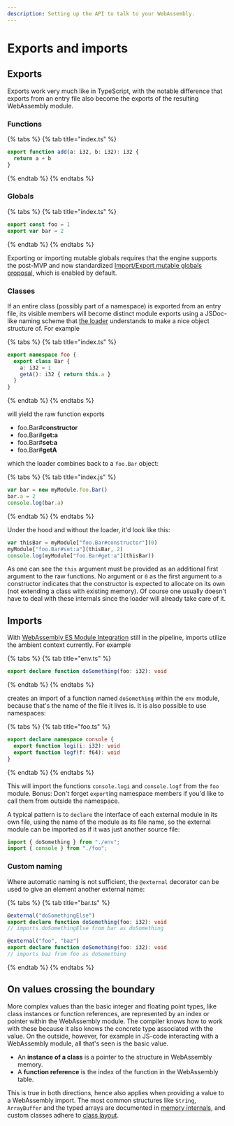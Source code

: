 ```yaml
---
description: Setting up the API to talk to your WebAssembly.
---
```


# Exports and imports

## Exports

Exports work very much like in TypeScript, with the notable difference that exports from an entry file also become the exports of the resulting WebAssembly module.

### Functions

{% tabs %}
{% tab title="index.ts" %}
```typescript
export function add(a: i32, b: i32): i32 {
  return a + b
}
```
{% endtab %}
{% endtabs %}

### Globals

{% tabs %}
{% tab title="index.ts" %}
```typescript
export const foo = 1
export var bar = 2
```
{% endtab %}
{% endtabs %}

Exporting or importing mutable globals requires that the engine supports the post-MVP and now standardized [Import/Export mutable globals proposal](https://github.com/WebAssembly/mutable-global), which is enabled by default.

### Classes

If an entire class \(possibly part of a namespace\) is exported from an entry file, its visible members will become distinct module exports using a JSDoc-like naming scheme that [the loader](loader.md) understands to make a nice object structure of. For example

{% tabs %}
{% tab title="index.ts" %}
```typescript
export namespace foo {
  export class Bar {
    a: i32 = 1
    getA(): i32 { return this.a }
  }
}
```
{% endtab %}
{% endtabs %}

will yield the raw function exports

* foo.Bar\#**constructor**
* foo.Bar\#**get:a**
* foo.Bar\#**set:a**
* foo.Bar\#**getA**

which the loader combines back to a `foo.Bar` object:

{% tabs %}
{% tab title="index.js" %}
```javascript
var bar = new myModule.foo.Bar()
bar.a = 2
console.log(bar.a)
```
{% endtab %}
{% endtabs %}

Under the hood and without the loader, it'd look like this:

```javascript
var thisBar = myModule["foo.Bar#constructor"](0)
myModule["foo.Bar#set:a"](thisBar, 2)
console.log(myModule["foo.Bar#get:a"](thisBar))
```

As one can see the `this` argument must be provided as an additional first argument to the raw functions. No argument or `0` as the first argument to a constructor indicates that the constructor is expected to allocate on its own \(not extending a class with existing memory\). Of course one usually doesn't have to deal with these internals since the loader will already take care of it.

## Imports

With [WebAssembly ES Module Integration](https://github.com/WebAssembly/esm-integration) still in the pipeline, imports utilize the ambient context currently. For example

{% tabs %}
{% tab title="env.ts" %}
```typescript
export declare function doSomething(foo: i32): void
```
{% endtab %}
{% endtabs %}

creates an import of a function named `doSomething` within the `env` module, because that's the name of the file it lives is. It is also possible to use namespaces:

{% tabs %}
{% tab title="foo.ts" %}
```typescript
export declare namespace console {
  export function logi(i: i32): void
  export function logf(f: f64): void
}
```
{% endtab %}
{% endtabs %}

This will import the functions `console.logi` and `console.logf` from the `foo` module. Bonus: Don't forget `export`ing namespace members if you'd like to call them from outside the namespace.

A typical pattern is to `declare` the interface of each external module in its own file, using the name of the module as its file name, so the external module can be imported as if it was just another source file:

```typescript
import { doSomething } from "./env";
import { console } from "./foo";
```

### Custom naming

Where automatic naming is not sufficient, the `@external` decorator can be used to give an element another external name:

{% tabs %}
{% tab title="bar.ts" %}
```typescript
@external("doSomethingElse")
export declare function doSomething(foo: i32): void
// imports doSomethingElse from bar as doSomething

@external("foo", "baz")
export declare function doSomething(foo: i32): void
// imports baz from foo as doSomething
```
{% endtab %}
{% endtabs %}

## On values crossing the boundary

More complex values than the basic integer and floating point types, like class instances or function references, are represented by an index or pointer within the WebAssembly module. The compiler knows how to work with these because it also knows the concrete type associated with the value. On the outside, however, for example in JS-code interacting with a WebAssembly module, all that's seen is the basic value.

* An **instance of a class** is a pointer to the structure in WebAssembly memory.
* A **function reference** is the index of the function in the WebAssembly table.

This is true in both directions, hence also applies when providing a value to a WebAssembly import. The most common structures like `String`, `ArrayBuffer` and the typed arrays are documented in [memory internals](../details/memory.md#internals), and custom classes adhere to [class layout](../details/interoperability.md#class-layout).

